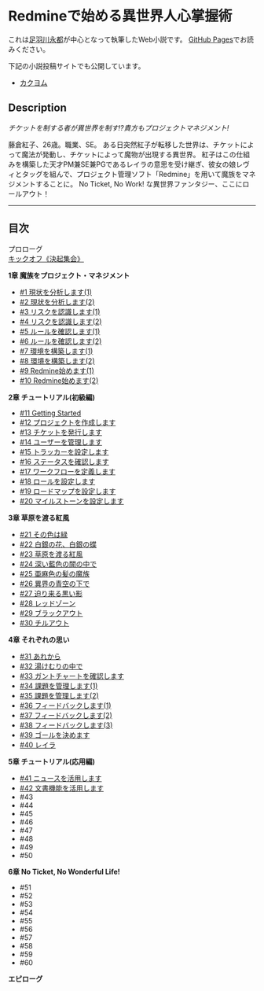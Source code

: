 Redmineで始める異世界人心掌握術
===============================

これは[足羽川永都](https://github.com/8amjp)が中心となって執筆したWeb小説です。
[GitHub Pages](https://8amjp.github.io/redmine-fantasy/)でお読みください。

下記の小説投稿サイトでも公開しています。

* [カクヨム](https://kakuyomu.jp/works/1177354054882403703)

## Description

*チケットを制する者が異世界を制す!?貴方もプロジェクトマネジメント!*

藤倉紅子、26歳。職業、SE。
ある日突然紅子が転移した世界は、チケットによって魔法が発動し、チケットによって魔物が出現する異世界。
紅子はこの仕組みを構築した天才PM兼SE兼PGであるレイラの意思を受け継ぎ、彼女の娘レヴィとタッグを組んで、プロジェクト管理ソフト「Redmine」を用いて魔族をマネジメントすることに。
No Ticket, No Work! な異世界ファンタジー、ここにロールアウト！

----

## 目次

プロローグ  
[キックオフ《決起集会》](./text/001.md)

**1章 魔族をプロジェクト・マネジメント**

* [#1 現状を分析します(1)](./text/002.md)
* [#2 現状を分析します(2)](./text/003.md)
* [#3 リスクを認識します(1)](./text/004.md)
* [#4 リスクを認識します(2)](./text/005.md)
* [#5 ルールを確認します(1)](./text/006.md)
* [#6 ルールを確認します(2)](./text/007.md)
* [#7 環境を構築します(1)](./text/008.md)
* [#8 環境を構築します(2)](./text/009.md)
* [#9 Redmine始めます(1)](./text/010.md)
* [#10 Redmine始めます(2)](./text/011.md)

**2章 チュートリアル(初級編)**

* [#11 Getting Started](./text/012.md)
* [#12 プロジェクトを作成します](./text/013.md)
* [#13 チケットを発行します](./text/014.md)
* [#14 ユーザーを管理します](./text/015.md)
* [#15 トラッカーを設定します](./text/016.md)
* [#16 ステータスを確認します](./text/017.md)
* [#17 ワークフローを定義します](./text/018.md)
* [#18 ロールを設定します](./text/019.md)
* [#19 ロードマップを設定します](./text/020.md)
* [#20 マイルストーンを設定します](./text/021.md)

**3章 草原を渡る紅風**

* [#21 その色は緑](./text/022.md)
* [#22 白銀の花、白銀の蝶](./text/023.md)
* [#23 草原を渡る紅風](./text/024.md)
* [#24 深い藍色の闇の中で](./text/025.md)
* [#25 亜麻色の髪の魔族](./text/026.md)
* [#26 異界の青空の下で](./text/027.md)
* [#27 迫り来る黒い影](./text/028.md)
* [#28 レッドゾーン](./text/029.md)
* [#29 ブラックアウト](./text/030.md)
* [#30 チルアウト](./text/031.md)

**4章 それぞれの思い**

* [#31 あれから](./text/032.md)
* [#32 湯けむりの中で](./text/033.md)
* [#33 ガントチャートを確認します](./text/034.md)
* [#34 課題を管理します(1)](./text/035.md)
* [#35 課題を管理します(2)](./text/036.md)
* [#36 フィードバックします(1)](./text/037.md)
* [#37 フィードバックします(2)](./text/038.md)
* [#38 フィードバックします(3)](./text/039.md)
* [#39 ゴールを決めます](./text/040.md)
* [#40 レイラ](./text/041.md)

**5章 チュートリアル(応用編)**

* [#41 ニュースを活用します](./text/042.md)
* [#42 文書機能を活用します](./text/043.md)
* #43
* #44
* #45
* #46
* #47
* #48
* #49
* #50

**6章 No Ticket, No Wonderful Life!**

* #51
* #52
* #53
* #54
* #55
* #56
* #57
* #58
* #59
* #60

**エピローグ**